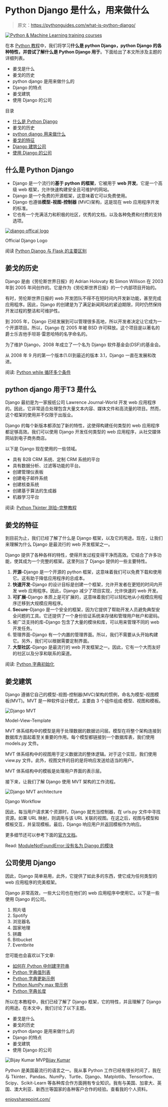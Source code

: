 # Python Django 是什么，用来做什么

> 原文：<https://pythonguides.com/what-is-python-django/>

[![Python & Machine Learning training courses](img/49ec9c6da89a04c9f45bab643f8c765c.png)](https://sharepointsky.teachable.com/p/python-and-machine-learning-training-course)

在本 [Python 教程](https://pythonguides.com/learn-python/)中，我们将学习**什么是 python Django，python Django 的各种特性，**并尝试了解**什么是 Python Django 用于**。下面给出了本文所涉及主题的详细列表。

*   姜戈是什么
*   姜戈的历史
*   python django 是用来做什么的
*   Django 的特点
*   姜戈建筑
*   使用 Django 的公司

目录

[](#)

*   [什么是 Python Django](#What_is_Python_Django "What is Python Django ")
*   姜戈的历史
*   [python django 用来做什么](#What_is_python_django_used_for "What is python django used for ")
*   [姜戈的特征](#Features_of_Django "Features of Django")
*   [Django 建筑公司](#Django_Architecture "Django Architecture ")
*   [使用 Django 的公司](#Companies_using_Django "Companies using Django")

## 什么是 Python Django

*   Django 是一个流行的**基于 python 的框架**，它被用于 **web 开发**。它是一个高级 web 框架，允许快速构建安全且可维护的网站。
*   Django 是一个免费的开源框架，这意味着它可以免费使用。
*   Django 也遵循**模型-视图-控制器** (MVC)架构，这是现在 web 应用程序开发的标准。
*   它也有一个充满活力和积极的社区，优秀的文档，以及各种免费和付费的支持选项。

[![django offical logo](img/38a60d256fff156e2ef330c7fe00d416.png "django logo")](https://static.djangoproject.com/img/logos/django-logo-negative.png)

Official Django Logo

阅读 [Python Django 与 Flask 的主要区别](https://pythonguides.com/python-django-vs-flask/)

## 姜戈的历史

Django 是由《劳伦斯世界日报》的 Adrian Holovaty 和 Simon Willison 在 2003 年到 2005 年间创作的。它是作为《劳伦斯世界日报》的一个内部项目开始的。

有时，劳伦斯世界日报的 web 开发团队不得不在短时间内开发新功能，甚至完成应用程序。因此，Django 的创建是为了满足新闻网站的紧迫期限，同时仍然保持开发过程的整洁和可维护性。

到 2005 年，Django 已经发展到可以管理很多高地，所以开发者决定让它成为一个开源项目。所以，Django 在 2005 年被 BSD 许可释放。这个项目是以著名的爵士乐吉他手坦哥·雷恩哈特的名字命名的。

为了维护 Django，2008 年成立了一个名为 Django 软件基金会(DSF)的基金会。

从 2008 年 9 月的第一个版本(1.0)到最近的版本 3.1，Django 一直在发展和改进。

阅读: [Python while 循环多个条件](https://pythonguides.com/python-while-loop-multiple-conditions/)

## python django 用于T3 是什么

Django 最初是为一家报纸公司 Lawrence Journal-World 开发 web 应用程序的。因此，它非常适合处理包含大量文本内容、媒体文件和高流量的项目。然而，这个框架的使用并不仅限于出版业。

Django 的每个新版本都添加了新的特性，这使得构建任何类型的 web 应用程序都足够高效。我们可以使用 Django 开发任何类型的 web 应用程序，从社交媒体网站到电子商务商店。

以下是 Django 现在使用的一些领域。

*   具有 B2B CRM 系统、定制 CRM 系统的平台
*   具有数据分析、过滤等功能的平台。
*   创建管理仪表板
*   创建电子邮件系统
*   创建核查系统
*   创建基于算法的生成器
*   机器学习平台

阅读: [Python Tkinter 测验–完整教程](https://pythonguides.com/python-tkinter-quiz/)

## 姜戈的特征

到目前为止，我们已经了解了什么是 Django 框架，以及它的用途。现在，让我们来理解为什么 Django 是最流行的 web 开发框架之一。

Django 提供了各种各样的特性，使得开发过程变得干净而高效。它结合了许多功能，使其成为一个完整的框架。这里列出了 Django 提供的一些主要特性。

1.  **开源**–Django 是一个开源的 python 框架，这意味着我们可以免费下载和使用它。这有助于降低应用程序的总成本。
2.  **快速开发**–Django 的设计目标是创建一个框架，允许开发者在更短的时间内开发 web 应用程序。因此，Django 减少了项目实现，允许快速的 web 开发。
3.  **可扩展**–Django 本质上是可扩展的，这意味着我们可以轻松地从小规模应用程序迁移到大规模应用程序。
4.  **Secure**–Django 是一个安全的框架，因为它提供了帮助开发人员避免典型安全问题的工具。它还提供了一个身份验证系统来存储和管理用户帐户和密码。
5.  被广泛支持的库–Django 包含了大量的模块和库，可以用来管理不同的 web 开发任务。
6.  管理界面–Django 有一个内置的管理界面。所以，我们不需要从头开始构建它。另外，我们可以根据需要定制界面。
7.  **大型社区**–Django 是最流行的 web 开发框架之一。因此，它有一个大而友好的社区以及分享和联系的渠道。

阅读: [Python 字典初始化](https://pythonguides.com/python-dictionary-initialize/)

## 姜戈建筑

Django 遵循它自己的模型-视图-控制器(MVC)架构的惯例，命名为模型-视图模板(MVT)。MVT 是一种软件设计模式，主要由 3 个组件组成:模型、视图和模板。

![Django MVT](img/c032fcfb3b48602e3728fab7703b3038.png "Django MVT")

Model-View-Template

MVT 体系结构中的模型是用于处理数据的数据访问层。模型在将整个架构连接到数据库方面起着至关重要的作用。每个模型都链接到一个数据库表，我们使用 models.py 文件。

MVT 体系结构中的视图用于定义数据流的整体逻辑。对于这个实现，我们使用 view.py 文件。此外，视图文件的目的是将响应发送给适当的用户。

MVT 体系结构中的模板是处理用户界面的表示层。

接下来，让我们了解 Django 使用 MVT 架构的工作流程。

![Django MVT architecture](img/fcf156a7edb0cbdc2b3cd31aa758cfb5.png "Django MVT architecture")

Django Workflow

因此，每当用户请求某个资源时，Django 就充当控制器，在 urls.py 文件中寻找资源。如果 URL 映射，则调用与该 URL 关联的视图。在这之后，视图与模型和模板交互，并呈现模板。最后，Django 响应用户并返回模板作为响应。

更多细节还可以参考下面的[官方文档](https://docs.djangoproject.com/en/3.2/)。

Read: [ModuleNotFoundError:没有名为 Django 的模块](https://pythonguides.com/modulenotfounderror-no-module-named-django/)

## 公司使用 Django

因此，Django 简单易用，此外，它提供了如此多的东西，使它成为任何类型的 web 应用程序的完美框架。

Django 非常高效，一些大公司也在他们的 web 应用程序中使用它。以下是一些使用 Django 的公司。

1.  照片墙
2.  Spotify
3.  浏览器名
4.  国家地理
5.  拼趣
6.  Bitbucket
7.  Eventbrite

您可能也会喜欢以下文章:

*   [如何在 Python 中创建字符串](https://pythonguides.com/create-a-string-in-python/)
*   [Python 字典值列表](https://pythonguides.com/python-dictionary-values-to-list/)
*   [Python 字典更新示例](https://pythonguides.com/python-dictionary-update/)
*   [Python NumPy max 带示例](https://pythonguides.com/python-numpy-max-with-examples/)
*   [Python 字典长度](https://pythonguides.com/python-dictionary-length/)

所以在本教程中，我们已经了解了 Django 框架，它的特性，并且理解了 Django 的用途。在本文中，我们讨论了以下主题。

*   姜戈是什么
*   姜戈的历史
*   python django 是用来做什么的
*   Django 的特点
*   姜戈建筑
*   使用 Django 的公司

![Bijay Kumar MVP](img/9cb1c9117bcc4bbbaba71db8d37d76ef.png "Bijay Kumar MVP")[Bijay Kumar](https://pythonguides.com/author/fewlines4biju/)

Python 是美国最流行的语言之一。我从事 Python 工作已经有很长时间了，我在与 Tkinter、Pandas、NumPy、Turtle、Django、Matplotlib、Tensorflow、Scipy、Scikit-Learn 等各种库合作方面拥有专业知识。我有与美国、加拿大、英国、澳大利亚、新西兰等国家的各种客户合作的经验。查看我的个人资料。

[enjoysharepoint.com/](https://enjoysharepoint.com/)[](https://www.facebook.com/fewlines4biju "Facebook")[](https://www.linkedin.com/in/fewlines4biju/ "Linkedin")[](https://twitter.com/fewlines4biju "Twitter")